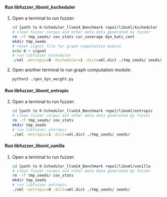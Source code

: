 #### Run libfuzzer_libxml_kscheduler
1. Open a terminal to run fuzzer:
    ```sh
    cd [path to K-Scheduler_llvm14_Benchmark repo]/libxml/kscheduler 
    # clean fuzzer corpus and other meta data generated by fuzzer
    rm -rf tmp_seeds/ cov_stats cur_coverage dyn_katz_cent 
    mkdir tmp_seeds
    # reset signal file for graph computation module
    echo 0 > signal
    # run libfuzzer_kscheduler
    ./xml -entropic=0 -kscheduler=1 -dict=xml.dict ./tmp_seeds/ seeds/
    ```
2. Open another terminal to run graph computation module:
    ```sh
    python3 ./gen_dyn_weight.py
    ```

#### Run libfuzzer_libxml_entropic
1. Open a terminal to run fuzzer:
    ```sh
    cd [path to K-Scheduler_llvm14_Benchmark repo]/libxml/entropic 
    # clean fuzzer corpus and other meta data generated by fuzzer
    rm -rf tmp_seeds/ cov_stats  
    mkdir tmp_seeds
    # run libfuzzer_entropic
    ./xml -entropic=1 -dict=xml.dict ./tmp_seeds/ seeds/
    ```

#### Run libfuzzer_libxml_vanilla
1. Open a terminal to run fuzzer:
    ```sh
    cd [path to K-Scheduler_llvm14_Benchmark repo]/libxml/vanilla 
    # clean fuzzer corpus and other meta data generated by fuzzer
    rm -rf tmp_seeds/ cov_stats  
    mkdir tmp_seeds
    # run libfuzzer_entropic
    ./xml -entropic=0 -dict=xml.dict ./tmp_seeds/ seeds/
    ```
